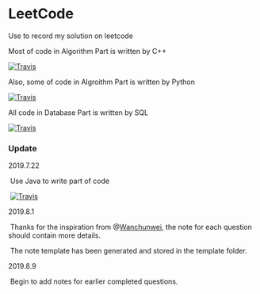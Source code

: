 # LeetCode
Use to record my solution on leetcode

Most of code in Algorithm Part is written by C++

[![Travis](https://img.shields.io/badge/language-c++-red.svg)](https://developer.apple.com/)

Also, some of code in Algroithm Part is written by Python

[![Travis](https://img.shields.io/badge/language-python-blue.svg)](https://developer.apple.com/)

All code in Database Part is written by SQL

[![Travis](https://img.shields.io/badge/language-sql-green.svg)](https://developer.apple.com/)



### Update

2019.7.22 

​	Use Java to write part of code

​	[![Travis](https://img.shields.io/badge/language-java-yellow.svg)](https://developer.apple.com/)

2019.8.1

​	Thanks for the inspiration from @[Wanchunwei](https://github.com/Wanchunwei), the note for each question should contain more details.

​	The note template has been generated and stored in the template folder.

2019.8.9

​	Begin to add notes for earlier completed questions.